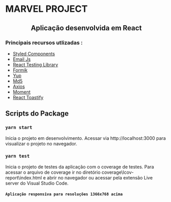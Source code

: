 # MARVEL PROJECT

<h2 align="center"> Aplicação desenvolvida em React </h2>

<h3> Principais recursos utlizadas : </h3>

<ul>
  <li> <a href="https://styled-components.com" target="_blank"> Styled Components </a> </li>
  <li> <a href="https://www.emailjs.com" target="_blank"> Email Js </a> </li>
  <li> <a href="https://testing-library.com/docs/react-testing-library/intro/" target="_blank"> React Testing Library </a> </li> 
  <li> <a href="https://formik.org/docs/overview" target="_blank"> Formik </a> </li>
  <li> <a href="https://www.npmjs.com/package/yup" target="_blank"> Yup </a> </li>
  <li> <a href="https://www.npmjs.com/package/md5" target="_blank"> Md5 </a> </li> 
  <li> <a href="https://axios-http.com/docs/intro" target="_blank"> Axios </a> </li>
  <li> <a href="https://momentjs.com" target="_blank"> Moment </a> </li>
  <li> <a href="https://fkhadra.github.io/react-toastify/introduction" target="_blank"> React Toastify </a> </li>
</ul>

## Scripts do Package

### `yarn start`

Inicia o projeto em desenvolvimento. Acessar via http://localhost:3000 para visualizar o projeto no navegador.

### `yarn test`

Inicia o projeto de testes da aplicação com o coverage de testes. Para acessar o arquivo de coverage ir no diretório coverage\lcov-report\index.html e abrir no navegador ou acessar pela extensão Live server do Visual Studio Code. 


#### `Aplicação responsiva para resoluções 1366x768 acima`
